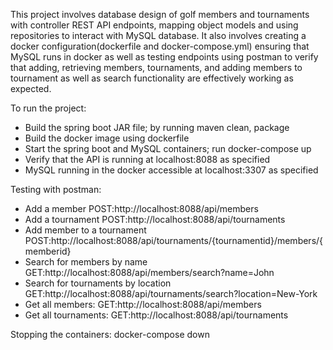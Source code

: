 This project involves database design of golf members and tournaments with 
controller REST API endpoints, mapping object models and using repositories to interact 
with MySQL database.
It also involves creating a docker configuration(dockerfile and docker-compose.yml) 
ensuring that MySQL runs in docker as well as testing endpoints using postman to verify that adding,
retrieving members, tournaments, and adding members to tournament as well as search functionality are 
effectively working as expected.

To run the project:
- Build the spring boot JAR file; by running maven clean, package
- Build the docker image using dockerfile
- Start the spring boot and MySQL containers; run docker-compose up
- Verify that the API is running at localhost:8088 as specified
- MySQL running in the docker accessible at localhost:3307 as specified

Testing with postman:
- Add a member
POST:http://localhost:8088/api/members
- Add a tournament
POST:http://localhost:8088/api/tournaments
- Add member to a tournament
POST:http://localhost:8088/api/tournaments/{tournamentid}/members/{memberid}
- Search for members by name
GET:http://localhost:8088/api/members/search?name=John
- Search for tournaments by location
GET:http://localhost:8088/api/tournaments/search?location=New-York
- Get all members:
GET:http://localhost:8088/api/members
- Get all tournaments:
GET:http://localhost:8088/api/tournaments


Stopping the containers:
docker-compose down


